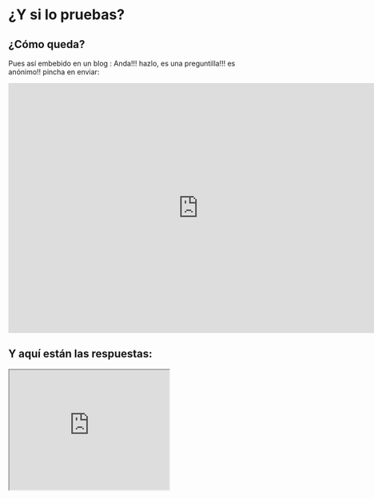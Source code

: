 
# ¿Y si lo pruebas?

## ¿Cómo queda?

Pues así embebido en un blog : Anda!!! hazlo, es una preguntilla!!! es anónimo!! pincha en enviar:

<iframe width="760" height="500" src="https://docs.google.com/forms/d/1wNiebx-Uvouxrt0HYbN1cjNN4hgB2fwRZ53ZEh9HXbg/viewform?embedded=true" frameborder="0" marginheight="0" marginwidth="0"></iframe>

## Y aquí están las respuestas:

<iframe width="320" height="240" src="https://docs.google.com/spreadsheets/d/1lmqeMVRwEa5ijYaU7gpgZTWY_fBoTOdZI2r088FCLHY/pubhtml?widget=true&amp;headers=false"></iframe>

